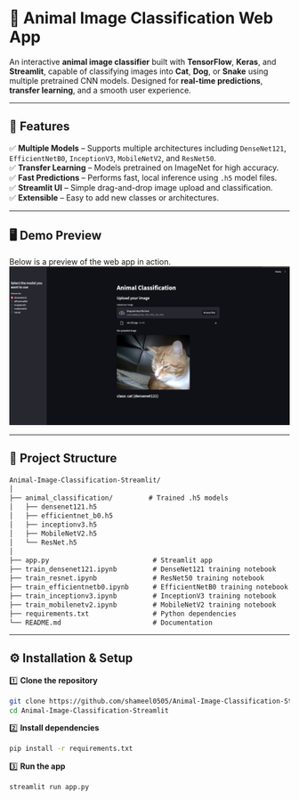 # 🐾 Animal Image Classification Web App

An interactive **animal image classifier** built with **TensorFlow**, **Keras**, and **Streamlit**, capable of classifying images into **Cat**, **Dog**, or **Snake** using multiple pretrained CNN models. Designed for **real-time predictions**, **transfer learning**, and a smooth user experience.

---

## 🚀 Features
✅ **Multiple Models** – Supports multiple architectures including `DenseNet121`, `EfficientNetB0`, `InceptionV3`, `MobileNetV2`, and `ResNet50`.  
✅ **Transfer Learning** – Models pretrained on ImageNet for high accuracy.  
✅ **Fast Predictions** – Performs fast, local inference using `.h5` model files.  
✅ **Streamlit UI** – Simple drag-and-drop image upload and classification.  
✅ **Extensible** – Easy to add new classes or architectures.

---

## 🖥️ Demo Preview
Below is a preview of the web app in action.  
![App Screenshot](<Screenshot 2025-08-08 at 14.14.41.png>)

---

## 📂 Project Structure

```plaintext
Animal-Image-Classification-Streamlit/
│
├── animal_classification/         # Trained .h5 models
│   ├── densenet121.h5
│   ├── efficientnet_b0.h5
│   ├── inceptionv3.h5
│   ├── MobileNetV2.h5
│   └── ResNet.h5
│
├── app.py                          # Streamlit app
├── train_densenet121.ipynb         # DenseNet121 training notebook
├── train_resnet.ipynb              # ResNet50 training notebook
├── train_efficientnetb0.ipynb      # EfficientNetB0 training notebook
├── train_inceptionv3.ipynb         # InceptionV3 training notebook
├── train_mobilenetv2.ipynb         # MobileNetV2 training notebook
├── requirements.txt                # Python dependencies
└── README.md                       # Documentation
```

---

## ⚙️ Installation & Setup
1️⃣ **Clone the repository**
```bash
git clone https://github.com/shameel0505/Animal-Image-Classification-Streamlit.git
cd Animal-Image-Classification-Streamlit
```
2️⃣ **Install dependencies**
```bash
pip install -r requirements.txt
```
3️⃣ **Run the app**
```bash
streamlit run app.py
```
